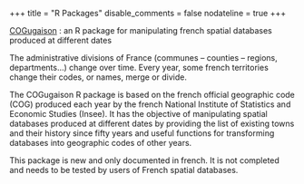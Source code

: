 +++
title = "R Packages"
disable_comments = false
nodateline = true
+++

[COGugaison](https://antuki.github.io/COGugaison/) : an R package for manipulating french spatial databases produced at different dates

The administrative divisions of France (communes – counties – regions, departments…) change over time. Every year, some french territories change their codes, or names, merge or divide.

The COGugaison R package is based on the french official geographic code (COG) produced each year by the french National Institute of Statistics and Economic Studies (Insee). It has the objective of manipulating spatial databases produced at different dates by providing the list of existing towns and their history since fifty years and useful functions for transforming databases into geographic codes of other years.

This package is new and only documented in french. It is not completed and needs to be tested by users of French spatial databases. 